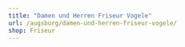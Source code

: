 ```yaml
---
title: "Damen und Herren Friseur Vogele"
url: /augsburg/damen-und-herren-friseur-vogele/
shop: Friseur
---
```

